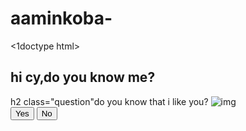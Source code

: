 # aaminkoba-
<1doctype html>
<html lang="en">
</head>
<meta charset="UTF-8">
<meta name="viewport" content="width=device=width, initial-scale=1.6">
<title>Message for you</title>
<link rel="stylesheet" href="style.css">
</head>
<body>
<div class="wrapper">
<h2 class="question">hi cy‚do you know me?</h2>
h2 class="question"do you know that i like you?</h2>
<img class="img" alt="img"
src="https://raw.githubusercontent.com/DzarelDeveloper/img/main/AskCrush.png">
<div class="btn-group"> <button class="yes-btn">Yes</button> <button class=no-btn">No</button>
</div>
</div>
<script src="scirpt.js"></script>
</body>
</html>
